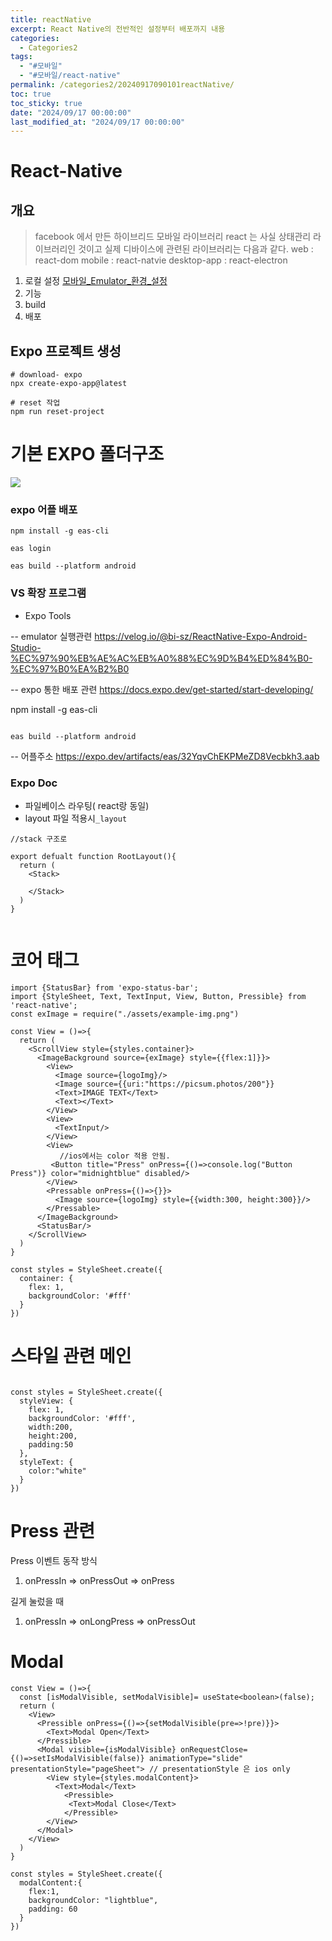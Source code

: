 ```yaml
---
title: reactNative
excerpt: React Native의 전반적인 설정부터 배포까지 내용
categories:
  - Categories2
tags:
  - "#모바일"
  - "#모바일/react-native"
permalink: /categories2/20240917090101reactNative/
toc: true
toc_sticky: true
date: "2024/09/17 00:00:00"
last_modified_at: "2024/09/17 00:00:00"
---
```

# React-Native

## 개요
> facebook 에서 만든 하이브리드 모바일 라이브러리 react 는 사실 상태관리 라이브러리인 것이고 실제 디바이스에 관련된 라이브러리는 다음과 같다.
> web : react-dom
> mobile : react-natvie
> desktop-app : react-electron

1. 로컬 설정
    [모바일_Emulator_환경_설정](_github_open/개발환경/VSCODE/모바일_Emulator_환경_설정.md)
2. 기능
3. build
4. 배포


## Expo 프로젝트 생성
```shell
# download- expo
npx create-expo-app@latest

# reset 작업
npm run reset-project

```

# 기본 EXPO 폴더구조
![](_md파일/Pasted%20image%2020241203002227.png)

### expo 어플 배포
```shell
npm install -g eas-cli

eas login

eas build --platform android  

```



### VS 확장 프로그램
-  Expo Tools



-- emulator 실행관련
https://velog.io/@bi-sz/ReactNative-Expo-Android-Studio-%EC%97%90%EB%AE%AC%EB%A0%88%EC%9D%B4%ED%84%B0-%EC%97%B0%EA%B2%B0


-- expo 통한 배포 관련
https://docs.expo.dev/get-started/start-developing/


npm install -g eas-cli



```

eas build --platform android

```


-- 어플주소
https://expo.dev/artifacts/eas/32YqvChEKPMeZD8Vecbkh3.aab



### Expo Doc
- 파일베이스 라우팅( react랑 동일)
- layout 파일 적용시`_layout` 



```tsx
//stack 구조로 

export defualt function RootLayout(){
  return (
    <Stack>
    
    </Stack>
  )
}


```


# 코어 태그
```tsx
import {StatusBar} from 'expo-status-bar';
import {StyleSheet, Text, TextInput, View, Button, Pressible} from 'react-native';
const exImage = require("./assets/example-img.png")

const View = ()=>{
  return (
    <ScrollView style={styles.container}>
      <ImageBackground source={exImage} style={{flex:1]}}>
        <View>
          <Image source={logoImg}/>
          <Image source={{uri:"https://picsum.photos/200"}}
          <Text>IMAGE TEXT</Text>
          <Text></Text>
        </View>
        <View>
          <TextInput/>
        </View>
        <View>
           //ios에서는 color 적용 안됨. 
         <Button title="Press" onPress={()=>console.log("Button Press")} color="midnightblue" disabled/>
        </View>
        <Pressable onPress={()=>{}}>
          <Image source={logoImg} style={{width:300, height:300}}/>
        </Pressable>
      </ImageBackground>
      <StatusBar/>
    </ScrollView>
  )
}

const styles = StyleSheet.create({
  container: {
    flex: 1,
    backgroundColor: '#fff'
  }
})
```


# 스타일 관련 메인
```tsx

const styles = StyleSheet.create({
  styleView: {
    flex: 1,
    backgroundColor: '#fff',
    width:200,
    height:200,
    padding:50
  },
  styleText: {
    color:"white"
  }
})
```


# Press 관련

Press 이벤트 동작 방식
1. onPressIn => onPressOut => onPress

길게 눌렀을 때
1. onPressIn => onLongPress => onPressOut



# Modal
```tsx
const View = ()=>{
  const [isModalVisible, setModalVisible]= useState<boolean>(false);
  return (
    <View>
      <Pressible onPress={()=>{setModalVisible(pre=>!pre)}}>
        <Text>Modal Open</Text>
      </Pressible>
      <Modal visible={isModalVisible} onRequestClose={()=>setIsModalVisible(false)} animationType="slide" presentationStyle="pageSheet"> // presentationStyle 은 ios only
        <View style={styles.modalContent}>
          <Text>Modal</Text>
            <Pressible>
             <Text>Modal Close</Text>
            </Pressible>
        </View>
      </Modal>
    </View>  
  )
}

const styles = StyleSheet.create({
  modalContent:{
    flex:1,
    backgroundColor: "lightblue",
    padding: 60
  }
})


```